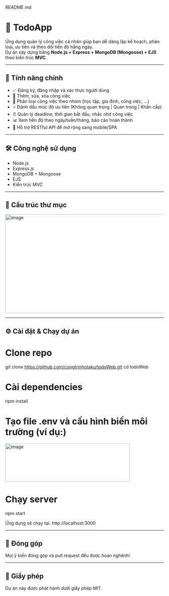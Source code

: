 README.md

# 📌 TodoApp

Ứng dụng quản lý công việc cá nhân giúp bạn dễ dàng lập kế hoạch, phân loại, ưu tiên và theo dõi tiến độ hằng ngày.  
Dự án xây dựng bằng **Node.js + Express + MongoDB (Mongoose) + EJS** theo kiến trúc **MVC**.

---

## 🚀 Tính năng chính
- ✅ Đăng ký, đăng nhập và xác thực người dùng  
- 📝 Thêm, sửa, xóa công việc  
- 📂 Phân loại công việc theo nhóm (học tập, gia đình, công việc, …)  
- ⭐ Đánh dấu mức độ ưu tiên (Không quan trọng | Quan trọng | Khẩn cấp)  
- ⏰ Quản lý deadline, thời gian bắt đầu, nhắc nhở công việc  
- 📊 Xem tiến độ theo ngày/tuần/tháng, báo cáo hoàn thành  
- 🔌 Hỗ trợ RESTful API để mở rộng sang mobile/SPA  

---

## 🛠 Công nghệ sử dụng
- Node.js  
- Express.js  
- MongoDB + Mongoose  
- EJS  
- Kiến trúc MVC  

---

## 📂 Cấu trúc thư mục
<img width="617" height="315" alt="image" src="https://github.com/user-attachments/assets/bafa4655-20db-49c7-b4fc-9312b61b4d7e" />


---

## ⚙️ Cài đặt & Chạy dự án

# Clone repo
git clone https://github.com/congtrinhotaku/todoWeb.git
cd todoWeb

# Cài dependencies
npm install

# Tạo file .env và cấu hình biến môi trường (ví dụ:)
<img width="395" height="122" alt="image" src="https://github.com/user-attachments/assets/c5169e10-4a11-497e-bc19-cbff7169047d" />


# Chạy server
npm start

Ứng dụng sẽ chạy tại: http://localhost:3000

---

## 🤝 Đóng góp
Mọi ý kiến đóng góp và pull request đều được hoan nghênh!  

---

## 📜 Giấy phép
Dự án này được phát hành dưới giấy phép MIT.
